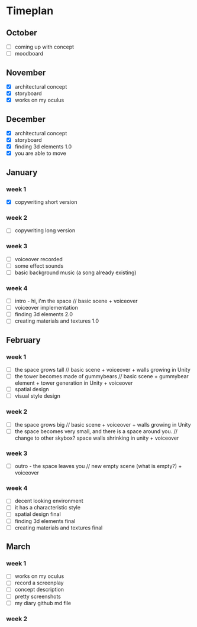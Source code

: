 # Timeplan

## October
- [ ] coming up with concept
- [ ] moodboard
## November
- [x] architectural concept 
- [x] storyboard
- [x] works on my oculus
## December
- [x] architectural concept 
- [x] storyboard
- [x] finding 3d elements 1.0
- [x] you are able to move
## January
### week 1
- [x] copywriting short version
### week 2
- [ ] copywriting long version
### week 3
- [ ] voiceover recorded 
- [ ] some effect sounds
- [ ] basic background music (a song already existing)
### week 4
- [ ] intro - hi, i'm the space // basic scene + voiceover
- [ ] voiceover implementation
- [ ] finding 3d elements 2.0
- [ ] creating materials and textures 1.0

## February
### week 1
- [ ] the space grows tall //  basic scene + voiceover + walls growing in Unity
- [ ] the tower becomes made of gummybears // basic scene + gummybear element + tower generation in Unity + voiceover
- [ ] spatial design
- [ ] visual style design
### week 2
- [ ] the space grows big //  basic scene + voiceover + walls growing in Unity
- [ ] the space becomes very small, and there is a space around you. // change to other skybox? space walls shrinking in unity + voiceover
### week 3
- [ ] outro - the space leaves you // new empty scene (what is empty?) + voiceover
### week 4
- [ ] decent looking environment
- [ ] it has a characteristic style
- [ ] spatial design final
- [ ] finding 3d elements final
- [ ] creating materials and textures final
## March
### week 1
- [ ] works on my oculus
- [ ] record a screenplay
- [ ] concept description 
- [ ] pretty screenshots
- [ ] my diary github md file
### week 2 



